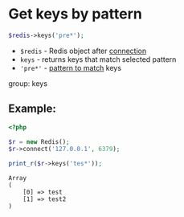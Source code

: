 # Get keys by pattern

```php
$redis->keys('pre*');
```

- `$redis` - Redis object after [connection](/php-redis/how-to-connect-to-redis)
- `keys` - returns keys that match selected pattern
- `'pre*'` - [pattern to match](https://redis.io/commands/KEYS) keys

group: keys

## Example: 
```php
<?php

$r = new Redis(); 
$r->connect('127.0.0.1', 6379);

print_r($r->keys('tes*'));
```
```
Array
(
    [0] => test
    [1] => test2
)

```

